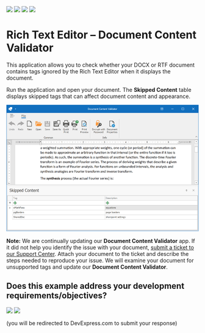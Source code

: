 <!-- default badges list -->
![](https://img.shields.io/endpoint?url=https://codecentral.devexpress.com/api/v1/VersionRange/346601826/24.2.1%2B)
[![](https://img.shields.io/badge/Open_in_DevExpress_Support_Center-FF7200?style=flat-square&logo=DevExpress&logoColor=white)](https://supportcenter.devexpress.com/ticket/details/T980931)
[![](https://img.shields.io/badge/📖_How_to_use_DevExpress_Examples-e9f6fc?style=flat-square)](https://docs.devexpress.com/GeneralInformation/403183)
[![](https://img.shields.io/badge/💬_Leave_Feedback-feecdd?style=flat-square)](#does-this-example-address-your-development-requirementsobjectives)
<!-- default badges end -->
# Rich Text Editor – Document Content Validator

This application allows you to check whether your DOCX or RTF document contains tags ignored by the Rich Text Editor when it displays the document. 

Run the application and open your document. The **Skipped Content** table displays skipped tags that can affect document content and appearance.

![Rich Text Editor - Document Content Validator](./images/rich-text-editor-content-validator.png)

**Note:** We are continually updating our **Document Content Validator** app. If it did not help you identify the issue with your document, [submit a ticket to our Support Center](https://supportcenter.devexpress.com/ticket/create). Attach your document to the ticket and describe the steps needed to reproduce your issue. We will examine your document for unsupported tags and update our **Document Content Validator**.
<!-- feedback -->
## Does this example address your development requirements/objectives?

[<img src="https://www.devexpress.com/support/examples/i/yes-button.svg"/>](https://www.devexpress.com/support/examples/survey.xml?utm_source=github&utm_campaign=rich-text-editor-document-content-validator&~~~was_helpful=yes) [<img src="https://www.devexpress.com/support/examples/i/no-button.svg"/>](https://www.devexpress.com/support/examples/survey.xml?utm_source=github&utm_campaign=rich-text-editor-document-content-validator&~~~was_helpful=no)

(you will be redirected to DevExpress.com to submit your response)
<!-- feedback end -->

